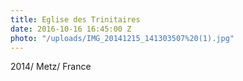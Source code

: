 ```yaml
---
title: Eglise des Trinitaires
date: 2016-10-16 16:45:00 Z
photo: "/uploads/IMG_20141215_141303507%20(1).jpg"
---
```


2014/ Metz/ France
